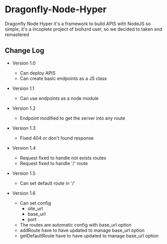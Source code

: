 # Dragonfly-Node-Hyper
 Dragonfly Node Hyper it's a framework to build APIS with NodeJS so simple, it's a incoplete project of biohzrd user, so we decided to taken and remastered


## Change Log

- Version 1.0
	- Can deploy APIS
	- Can create basic endpoints as a JS class

- Version 1.1
	- Can use endpoints as a node module

- Version 1.2
	- Endpoint modified to get the server into any route

- Version 1.3
	- Fixed 404 or don't found response

- Version 1.4
	- Request fixed to handle not exists routes
	- Request fixed to handle '/' route

- Version 1.5
	- Can set default route in '/'

- Version 1.6
	- Can set config
		- site_url
		- base_url
		- port
	- The routes are automatic config with base_url option
	- addRoute have to have updated to manage base_url option
	- getDefaultRoute have to have updated to manage base_url option